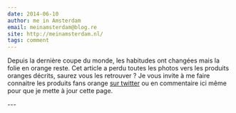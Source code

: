 ```yaml
---
date: 2014-06-10
author: me in Amsterdam
email: meinamsterdam@blog.re
site: http://meinamsterdam.nl/
tags: comment
---
```


<p>Depuis la dernière coupe du monde, les habitudes ont changées mais la folie en orange reste. Cet article a perdu toutes les photos vers les produits oranges décrits, saurez vous les retrouver ? Je vous invite à me faire connaitre les produits fans orange <a title="me in Amsterdam sur Twitter" href="https://twitter.com/meinamsterdam/">sur twitter</a> ou en commentaire ici même pour que je mette à jour cette page.</p>
---